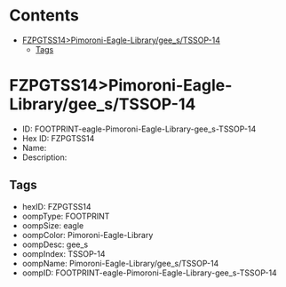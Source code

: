 



Contents
========

* [FZPGTSS14>Pimoroni-Eagle-Library/gee_s/TSSOP-14](#fzpgtss14pimoroni-eagle-librarygee_stssop-14)
	* [Tags](#tags)

# FZPGTSS14>Pimoroni-Eagle-Library/gee_s/TSSOP-14

- ID: FOOTPRINT-eagle-Pimoroni-Eagle-Library-gee_s-TSSOP-14
- Hex ID: FZPGTSS14
- Name: 
- Description: 

## Tags

- hexID: FZPGTSS14
- oompType: FOOTPRINT
- oompSize: eagle
- oompColor: Pimoroni-Eagle-Library
- oompDesc: gee_s
- oompIndex: TSSOP-14
- oompName: Pimoroni-Eagle-Library/gee_s/TSSOP-14
- oompID: FOOTPRINT-eagle-Pimoroni-Eagle-Library-gee_s-TSSOP-14
